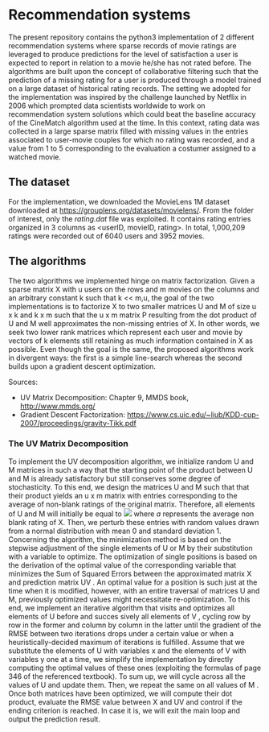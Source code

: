 # Recommendation systems

The present repository contains the python3 implementation of 2 different recommendation systems where sparse records of movie ratings are leveraged to produce predictions for the level of satisfaction a user is expected to report in relation to a movie he/she has not rated before. The algorithms are built upon the concept of collaborative filtering such that the prediction of a missing rating for a user is produced through a model trained on a large dataset of historical rating records.
The setting we adopted for the implementation was inspired by the challenge launched by Netflix in 2006 which prompted data scientists worldwide to work on recommendation system solutions which could beat the baseline accuracy of the CineMatch algorithm used at the time. In this context, rating data was collected in a large sparse matrix filled with missing values in the entries associated to user-movie couples for which no rating was recorded, and a value from 1 to 5 corresponding to the evaluation a costumer assigned to a watched movie.

## The dataset

For the implementation, we downloaded the MovieLens 1M dataset downloaded at https://grouplens.org/datasets/movielens/. From the folder of interest, only the *rating.dat* file was exploited. It contains rating entries organized in 3 columns as <userID, movieID, rating>. In total, 1,000,209 ratings were recorded out of 6040 users and 3952 movies.

## The algorithms

The two algorithms we implemented hinge on matrix factorization. Given a sparse matrix X with u users on the rows and m movies on the columns and an arbitrary constant k such that k << m,u, the goal of the two implementations is to factorize X to two smaller matrices U and M of size u x k and k x m such that the u x m matrix P resulting from the dot product of U and M well approximates the non-missing entries of X. In other words, we seek two lower rank matrices which represent each user and movie by vectors of k elements still retaining as much information contained in X as possible. 
Even though the goal is the same, the proposed algorithms work in divergent ways: the first is a simple line-search whereas the second builds upon a gradient descent optimization.

Sources:
- UV Matrix Decomposition: Chapter 9, MMDS book, http://www.mmds.org/
- Gradient Descent Factorization: https://www.cs.uic.edu/~liub/KDD-cup-2007/proceedings/gravity-Tikk.pdf

### The UV Matrix Decomposition
To implement the UV decomposition algorithm, we initialize random U and M matrices in such a way that the starting point of the product between U
and M is already satisfactory but still conserves some degree of stochasticity. To this end, we design the matrices U and M such that that their product yields an u x m matrix with entries corresponding to the average of non-blank ratings of the original matrix. Therefore, all elements of U and M will initially be equal to <img src="https://render.githubusercontent.com/render/math?math=\sqrt{\frac{a}{k}}"> where *a* represents the average non blank rating of X. Then, we perturb these entries with random values drawn from a normal distribution with mean 0 and standard deviation 1. Concerning the algorithm, the minimization method is based on the stepwise adjustment of the single elements of U or M by their substitution with a variable to optimize.
The optimization of single positions is based on the derivation of the optimal value of the corresponding variable that minimizes the Sum of Squared Errors between the approximated matrix X and prediction matrix UV . An optimal value for a position is such just at the time when it is modified, however, with an entire traversal of matrices U and M, previously optimized values might necessitate re-optimization. To this end, we implement an iterative algorithm that visits and optimizes all elements of U before and succes sively all elements of V , cycling row by row in the former and column by column in the latter until the gradient of the RMSE between two iterations drops under a certain value or when a heuristically-decided maximum of iterations is fulfilled. Assume that we substitute the elements of U with variables x and the elements of V with variables y
one at a time, we simplify the implementation by directly computing the optimal values of these ones (exploiting the formulas of page 346 of the referenced textbook). To sum up, we will cycle across all the values of U and update them. Then, we repeat the same on all values of M . Once both matrices have been optimized, we will compute their dot product, evaluate the RMSE value between X and UV and control if the ending criterion is reached. In case it is, we will exit the main loop and output the
prediction result.





